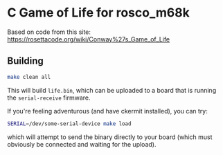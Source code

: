 # C Game of Life for rosco_m68k

Based on code from this site: <https://rosettacode.org/wiki/Conway%27s_Game_of_Life>


## Building

```bash
make clean all
```

This will build `life.bin`, which can be uploaded to a board that is running the
`serial-receive` firmware.

If you're feeling adventurous (and have ckermit installed), you can try:

```bash
SERIAL=/dev/some-serial-device make load
```

which will attempt to send the binary directly to your board (which must
obviously be connected and waiting for the upload).
